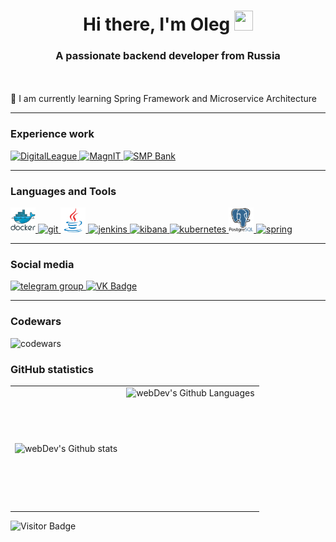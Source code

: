 ### 

<h1 align="center">Hi there, I'm Oleg</a> 
<img src="https://github.com/blackcater/blackcater/raw/main/images/Hi.gif" height="32" width="30"/></h1>
<h3 align="center">A passionate backend developer from Russia</h3>


<br></br>
🔭 I am currently learning Spring Framework and Microservice Architecture

---


<h3 align="left">Experience work</h3>
<p>
  <a href="https://www.digitalleague.ru" target="_blank">
      <img alt="DigitalLeague" src="https://img.shields.io/badge/-DigitalLeage-black" />
  </a>
  <a href="https://www.magnit.tech" target="_blank">
    <img alt="MagnIT" src="https://img.shields.io/badge/-MagnIT-red" />
  </a>
  <a href="https://smpbank.ru/home" target="_blank">
    <img alt="SMP Bank" src="https://img.shields.io/badge/-SMP%20Bank-blue" />
  </a>
</p>

---

<h3 align="left">Languages and Tools</h3>
<p align="left"> <a href="https://www.docker.com/" target="_blank" rel="noreferrer"> <img src="https://raw.githubusercontent.com/devicons/devicon/master/icons/docker/docker-original-wordmark.svg" alt="docker" width="40" height="40"/> </a> <a href="https://git-scm.com/" target="_blank" rel="noreferrer"> <img src="https://www.vectorlogo.zone/logos/git-scm/git-scm-icon.svg" alt="git" width="40" height="40"/> </a> <a href="https://www.java.com" target="_blank" rel="noreferrer"> <img src="https://raw.githubusercontent.com/devicons/devicon/master/icons/java/java-original.svg" alt="java" width="40" height="40"/> </a> <a href="https://www.jenkins.io" target="_blank" rel="noreferrer"> <img src="https://www.vectorlogo.zone/logos/jenkins/jenkins-icon.svg" alt="jenkins" width="40" height="40"/> </a> <a href="https://www.elastic.co/kibana" target="_blank" rel="noreferrer"> <img src="https://www.vectorlogo.zone/logos/elasticco_kibana/elasticco_kibana-icon.svg" alt="kibana" width="40" height="40"/> </a> <a href="https://kubernetes.io" target="_blank" rel="noreferrer"> <img src="https://www.vectorlogo.zone/logos/kubernetes/kubernetes-icon.svg" alt="kubernetes" width="40" height="40"/> </a> <a href="https://www.postgresql.org" target="_blank" rel="noreferrer"> <img src="https://raw.githubusercontent.com/devicons/devicon/master/icons/postgresql/postgresql-original-wordmark.svg" alt="postgresql" width="40" height="40"/> </a> <a href="https://spring.io/" target="_blank" rel="noreferrer"> <img src="https://www.vectorlogo.zone/logos/springio/springio-icon.svg" alt="spring" width="40" height="40"/> </a> </p>

---

<h3 align="left">Social media</h3>
  <div id="badges">
    <a href="https://t.me/callofjuarez56" target="_blank">
      <img src="https://cdn-icons-png.flaticon.com/512/2111/2111646.png" width="40" height="40" alt="telegram group" />
    </a>
    <a href="https://vk.com/id183972304" target="_blank">
      <img src="https://cdn-icons-png.flaticon.com/512/145/145813.png" width="40" height="40" alt="VK Badge"/>
    </a>
  </div>
  
---

### Codewars
![codewars](https://www.codewars.com/users/callofjuarez56/badges/large)


<h3 align="left">GitHub statistics</h3>
<table>
  <tr>
    <td>
      <img align="left" src="https://github-readme-streak-stats.herokuapp.com/?user=callofjuarez56&theme=dark&background=000000" alt="webDev's Github stats" />
    </td>
    <td>
      <img height="195px" align="right" alt="webDev's Github Languages" src="https://github-readme-stats-sigma-five.vercel.app/api/top-langs/?username=callofjuarez56&layout=compact&theme=vision-friendly-dark" />
    </td>
  </tr>
</table>

![Visitor Badge](https://visitor-badge.laobi.icu/badge?page_id=callofjuarez56)
